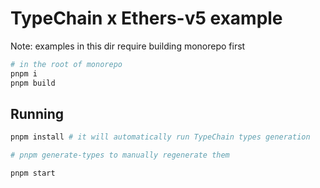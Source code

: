 # TypeChain x Ethers-v5 example

Note: examples in this dir require building monorepo first

```sh
# in the root of monorepo
pnpm i
pnpm build
```

## Running

```sh
pnpm install # it will automatically run TypeChain types generation

# pnpm generate-types to manually regenerate them

pnpm start
```
